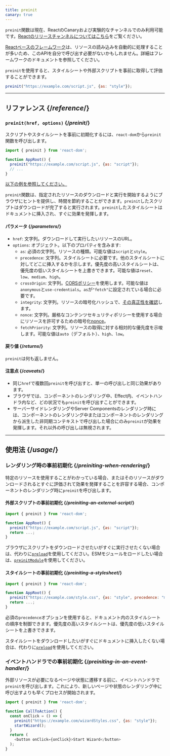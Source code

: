 ```yaml
---
title: preinit
canary: true
---
```


<Canary>

`preinit`関数は現在、ReactのCanaryおよび実験的なチャンネルでのみ利用可能です。[Reactのリリースチャンネルについてはこちら](/community/versioning-policy#all-release-channels)をご覧ください。

</Canary>

<Note>

[Reactベースのフレームワーク](/learn/start-a-new-react-project)は、リソースの読み込みを自動的に処理することが多いため、このAPIを自分で呼び出す必要がないかもしれません。詳細はフレームワークのドキュメントを参照してください。

</Note>

<Intro>

`preinit`を使用すると、スタイルシートや外部スクリプトを事前に取得して評価することができます。

```js
preinit("https://example.com/script.js", {as: "style"});
```

</Intro>

<InlineToc />

---

## リファレンス {/*reference*/}

### `preinit(href, options)` {/*preinit*/}

スクリプトやスタイルシートを事前に初期化するには、`react-dom`から`preinit`関数を呼び出します。

```js
import { preinit } from 'react-dom';

function AppRoot() {
  preinit("https://example.com/script.js", {as: "script"});
  // ...
}

```

[以下の例を参照してください。](#usage)

`preinit`関数は、指定されたリソースのダウンロードと実行を開始するようにブラウザにヒントを提供し、時間を節約することができます。`preinit`したスクリプトはダウンロードが完了すると実行されます。`preinit`したスタイルシートはドキュメントに挿入され、すぐに効果を発揮します。

#### パラメータ {/*parameters*/}

* `href`: 文字列。ダウンロードして実行したいリソースのURL。
* `options`: オブジェクト。以下のプロパティを含みます:
  *  `as`: 必須の文字列。リソースの種類。可能な値は`script`と`style`。
  * `precedence`: 文字列。スタイルシートに必要です。他のスタイルシートに対してどこに挿入するかを示します。優先度の高いスタイルシートは、優先度の低いスタイルシートを上書きできます。可能な値は`reset`、`low`、`medium`、`high`。
  *  `crossOrigin`: 文字列。[CORSポリシー](https://developer.mozilla.org/en-US/docs/Web/HTML/Attributes/crossorigin)を使用します。可能な値は`anonymous`と`use-credentials`。`as`が`"fetch"`に設定されている場合に必要です。
  *  `integrity`: 文字列。リソースの暗号化ハッシュで、[その真正性を確認](https://developer.mozilla.org/en-US/docs/Web/Security/Subresource_Integrity)します。
  *  `nonce`: 文字列。厳格なコンテンツセキュリティポリシーを使用する場合にリソースを許可するための暗号化[nonce](https://developer.mozilla.org/en-US/docs/Web/HTML/Global_attributes/nonce)。
  *  `fetchPriority`: 文字列。リソースの取得に対する相対的な優先度を示唆します。可能な値は`auto`（デフォルト）、`high`、`low`。

#### 戻り値 {/*returns*/}

`preinit`は何も返しません。

#### 注意点 {/*caveats*/}

* 同じ`href`で複数回`preinit`を呼び出すと、単一の呼び出しと同じ効果があります。
* ブラウザでは、コンポーネントのレンダリング中、Effect内、イベントハンドラ内など、どの状況でも`preinit`を呼び出すことができます。
* サーバーサイドレンダリングやServer Componentsのレンダリング時には、コンポーネントのレンダリング中またはコンポーネントのレンダリングから派生した非同期コンテキストで呼び出した場合にのみ`preinit`が効果を発揮します。それ以外の呼び出しは無視されます。

---

## 使用法 {/*usage*/}

### レンダリング時の事前初期化 {/*preiniting-when-rendering*/}

特定のリソースを使用することがわかっている場合、またはそのリソースがダウンロードされるとすぐに評価されて効果を発揮することを許容する場合、コンポーネントのレンダリング時に`preinit`を呼び出します。

<Recipes titleText="事前初期化の例">

#### 外部スクリプトの事前初期化 {/*preiniting-an-external-script*/}

```js
import { preinit } from 'react-dom';

function AppRoot() {
  preinit("https://example.com/script.js", {as: "script"});
  return ...;
}
```

ブラウザにスクリプトをダウンロードさせたいがすぐに実行させたくない場合は、代わりに[`preload`](/reference/react-dom/preload)を使用してください。ESMモジュールをロードしたい場合は、[`preinitModule`](/reference/react-dom/preinitModule)を使用してください。

<Solution />

#### スタイルシートの事前初期化 {/*preiniting-a-stylesheet*/}

```js
import { preinit } from 'react-dom';

function AppRoot() {
  preinit("https://example.com/style.css", {as: "style", precedence: "medium"});
  return ...;
}
```

必須の`precedence`オプションを使用すると、ドキュメント内のスタイルシートの順序を制御できます。優先度の高いスタイルシートは、優先度の低いスタイルシートを上書きできます。

スタイルシートをダウンロードしたいがすぐにドキュメントに挿入したくない場合は、代わりに[`preload`](/reference/react-dom/preload)を使用してください。

<Solution />

</Recipes>

### イベントハンドラでの事前初期化 {/*preiniting-in-an-event-handler*/}

外部リソースが必要になるページや状態に遷移する前に、イベントハンドラで`preinit`を呼び出します。これにより、新しいページや状態のレンダリング中に呼び出すよりも早くプロセスが開始されます。

```js
import { preinit } from 'react-dom';

function CallToAction() {
  const onClick = () => {
    preinit("https://example.com/wizardStyles.css", {as: "style"});
    startWizard();
  }
  return (
    <button onClick={onClick}>Start Wizard</button>
  );
}
```
